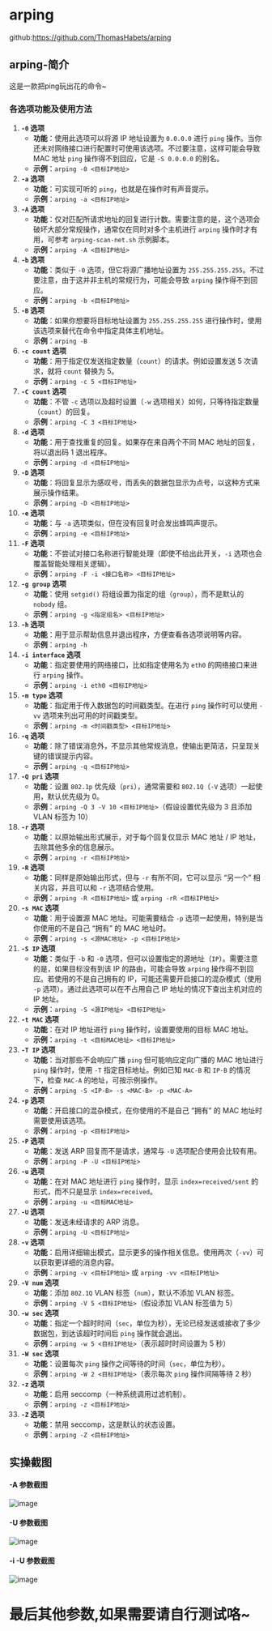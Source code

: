 # arping

github:https://github.com/ThomasHabets/arping

## arping-简介

这是一款把ping玩出花的命令~



### 各选项功能及使用方法

1. **`-0` 选项**
   - **功能**：使用此选项可以将源 IP 地址设置为 `0.0.0.0` 进行 `ping` 操作。当你还未对网络接口进行配置时可使用该选项。不过要注意，这样可能会导致 MAC 地址 `ping` 操作得不到回应，它是 `-S 0.0.0.0` 的别名。
   - **示例**：`arping -0 <目标IP地址>`
2. **`-a` 选项**
   - **功能**：可实现可听的 `ping`，也就是在操作时有声音提示。
   - **示例**：`arping -a <目标IP地址>`
3. **`-A` 选项**
   - **功能**：仅对匹配所请求地址的回复进行计数。需要注意的是，这个选项会破坏大部分常规操作，通常仅在同时对多个主机进行 `arping` 操作时才有用，可参考 `arping-scan-net.sh` 示例脚本。
   - **示例**：`arping -A <目标IP地址>`
4. **`-b` 选项**
   - **功能**：类似于 `-0` 选项，但它将源广播地址设置为 `255.255.255.255`。不过要注意，由于这并非主机的常规行为，可能会导致 `arping` 操作得不到回应。
   - **示例**：`arping -b <目标IP地址>`
5. **`-B` 选项**
   - **功能**：如果你想要将目标地址设置为 `255.255.255.255` 进行操作时，使用该选项来替代在命令中指定具体主机地址。
   - **示例**：`arping -B`
6. **`-c count` 选项**
   - **功能**：用于指定仅发送指定数量（`count`）的请求。例如设置发送 5 次请求，就将 `count` 替换为 5。
   - **示例**：`arping -c 5 <目标IP地址>`
7. **`-C count` 选项**
   - **功能**：不管 `-c` 选项以及超时设置（`-w` 选项相关）如何，只等待指定数量（`count`）的回复。
   - **示例**：`arping -C 3 <目标IP地址>`
8. **`-d` 选项**
   - **功能**：用于查找重复的回复。如果存在来自两个不同 MAC 地址的回复，将以退出码 1 退出程序。
   - **示例**：`arping -d <目标IP地址>`
9. **`-D` 选项**
   - **功能**：将回复显示为感叹号，而丢失的数据包显示为点号，以这种方式来展示操作结果。
   - **示例**：`arping -D <目标IP地址>`
10. **`-e` 选项**
    - **功能**：与 `-a` 选项类似，但在没有回复时会发出蜂鸣声提示。
    - **示例**：`arping -e <目标IP地址>`
11. **`-F` 选项**
    - **功能**：不尝试对接口名称进行智能处理（即使不给出此开关，`-i` 选项也会覆盖智能处理相关逻辑）。
    - **示例**：`arping -F -i <接口名称> <目标IP地址>`
12. **`-g group` 选项**
    - **功能**：使用 `setgid()` 将组设置为指定的组（`group`），而不是默认的 `nobody` 组。
    - **示例**：`arping -g <指定组名> <目标IP地址>`
13. **`-h` 选项**
    - **功能**：用于显示帮助信息并退出程序，方便查看各选项说明等内容。
    - **示例**：`arping -h`
14. **`-i interface` 选项**
    - **功能**：指定要使用的网络接口，比如指定使用名为 `eth0` 的网络接口来进行 `arping` 操作。
    - **示例**：`arping -i eth0 <目标IP地址>`
15. **`-m type` 选项**
    - **功能**：指定用于传入数据包的时间戳类型。在进行 `ping` 操作时可以使用 `-vv` 选项来列出可用的时间戳类型。
    - **示例**：`arping -m <时间戳类型> <目标IP地址>`
16. **`-q` 选项**
    - **功能**：除了错误消息外，不显示其他常规消息，使输出更简洁，只呈现关键的错误提示内容。
    - **示例**：`arping -q <目标IP地址>`
17. **`-Q pri` 选项**
    - **功能**：设置 `802.1p` 优先级（`pri`），通常需要和 `802.1Q`（`-V` 选项）一起使用，默认优先级为 0。
    - **示例**：`arping -Q 3 -V 10 <目标IP地址>`（假设设置优先级为 3 且添加 VLAN 标签为 10）
18. **`-r` 选项**
    - **功能**：以原始输出形式展示，对于每个回复仅显示 MAC 地址 / IP 地址，去除其他多余的信息展示。
    - **示例**：`arping -r <目标IP地址>`
19. **`-R` 选项**
    - **功能**：同样是原始输出形式，但与 `-r` 有所不同，它可以显示 “另一个” 相关内容，并且可以和 `-r` 选项结合使用。
    - **示例**：`arping -R <目标IP地址>` 或 `arping -rR <目标IP地址>`
20. **`-s MAC` 选项**
    - **功能**：用于设置源 MAC 地址。可能需要结合 `-p` 选项一起使用，特别是当你使用的不是自己 “拥有” 的 MAC 地址时。
    - **示例**：`arping -s <源MAC地址> -p <目标IP地址>`
21. **`-S IP` 选项**
    - **功能**：类似于 `-b` 和 `-0` 选项，但可以设置指定的源地址（`IP`）。需要注意的是，如果目标没有到该 IP 的路由，可能会导致 `arping` 操作得不到回应。若使用的不是自己拥有的 IP，可能还需要开启接口的混杂模式（使用 `-p` 选项）。通过此选项可以在不占用自己 IP 地址的情况下查出主机对应的 IP 地址。
    - **示例**：`arping -S <源IP地址> <目标IP地址>`
22. **`-t MAC` 选项**
    - **功能**：在对 IP 地址进行 `ping` 操作时，设置要使用的目标 MAC 地址。
    - **示例**：`arping -t <目标MAC地址> <目标IP地址>`
23. **`-T IP` 选项**
    - **功能**：当对那些不会响应广播 `ping` 但可能响应定向广播的 MAC 地址进行 `ping` 操作时，使用 `-T` 指定目标地址。例如已知 `MAC-B` 和 `IP-B` 的情况下，检查 `MAC-A` 的地址，可按示例操作。
    - **示例**：`arping -S <IP-B> -s <MAC-B> -p <MAC-A>`
24. **`-p` 选项**
    - **功能**：开启接口的混杂模式，在你使用的不是自己 “拥有” 的 MAC 地址时需要使用该选项。
    - **示例**：`arping -p <目标IP地址>`
25. **`-P` 选项**
    - **功能**：发送 ARP 回复而不是请求，通常与 `-U` 选项配合使用会比较有用。
    - **示例**：`arping -P -U <目标IP地址>`
26. **`-u` 选项**
    - **功能**：在对 MAC 地址进行 `ping` 操作时，显示 `index=received/sent` 的形式，而不只是显示 `index=received`。
    - **示例**：`arping -u <目标MAC地址>`
27. **`-U` 选项**
    - **功能**：发送未经请求的 ARP 消息。
    - **示例**：`arping -U <目标IP地址>`
28. **`-v` 选项**
    - **功能**：启用详细输出模式，显示更多的操作相关信息。使用两次（`-vv`）可以获取更详细的消息内容。
    - **示例**：`arping -v <目标IP地址>` 或 `arping -vv <目标IP地址>`
29. **`-V num` 选项**
    - **功能**：添加 `802.1Q` VLAN 标签（`num`），默认不添加 VLAN 标签。
    - **示例**：`arping -V 5 <目标IP地址>`（假设添加 VLAN 标签值为 5）
30. **`-w sec` 选项**
    - **功能**：指定一个超时时间（`sec`，单位为秒），无论已经发送或接收了多少数据包，到达该超时时间后 `ping` 操作就会退出。
    - **示例**：`arping -w 5 <目标IP地址>`（表示超时时间设置为 5 秒）
31. **`-W sec` 选项**
    - **功能**：设置每次 `ping` 操作之间等待的时间（`sec`，单位为秒）。
    - **示例**：`arping -W 2 <目标IP地址>`（表示每次 `ping` 操作间隔等待 2 秒）
32. **`-z` 选项**
    - **功能**：启用 seccomp（一种系统调用过滤机制）。
    - **示例**：`arping -z <目标IP地址>`
33. **`-Z` 选项**
    - **功能**：禁用 seccomp，这是默认的状态设置。
    - **示例**：`arping -Z <目标IP地址>`

## 实操截图
#### -A 参数截图
![image](https://github.com/user-attachments/assets/53f5a60a-a4fc-4e1f-855b-23be72649a8a)
#### -U 参数截图
![image](https://github.com/user-attachments/assets/929856a2-b3ab-4c1b-bf4c-e280151c01e6)
#### -i -U 参数截图
![image](https://github.com/user-attachments/assets/611eceac-2359-45a2-8c4e-bb74bd663e41)

# 最后其他参数,如果需要请自行测试咯~









